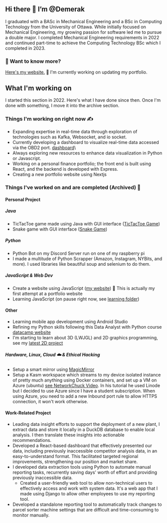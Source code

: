 
## Hi there 👋 I’m @Demerak

I graduated with a BASc in Mechanical Engineering and a BSc in Computing Technology from the University of Ottawa. While initially focused on Mechanical Engineering, my growing passion for software led me to pursue a double major. I completed Mechanical Engineering requirements in 2022 and continued part-time to achieve the Computing Technology BSc which I completed in 2023. 

### 📄 Want to know more?

[Here's my website.]()  🚧 I'm currently working on updating my portfolio. 

## What I'm working on
I started this section in 2022. Here's what I have done since then. Once I'm done with something, I move it into the archive section. 

### Things I'm working on right now :writing_hand:

* Expanding expertise in real-time data through exploration of technologies such as Kafka, Websocket, and io socket.
* Currently developing a dashboard to visualize real-time data accessed via the OBD2 port. [dashboard](https://github.com/Demerak/car-dashboard)\
* Always exploring new resources to enhance data visualization in Python or Javascript.
* Working on a personal finance portfolio; the front end is built using React, and the backend is developed with Express.
* Creating a new portfolio website using Nextjs


### Things I've worked on and are completed (Archived) :green_book:
#### Personal Project

##### Java
* TicTacToe game made using Java with GUI interface ([TicTacToe Game](https://github.com/Demerak/TicTacToeGUI))
* Snake game with GUI interface ([Snake Game](https://github.com/Demerak/SnakeGame))

##### Python
* Python Bot on my Discord Server run on one of my raspberry pi
* I made a multitude of Python Scrapper (Amazon, Instagram, NYBits, and more). I used libraries like beautiful soup and selenium to do them. 

##### JavaScript & Web Dev
* Create a website using JavaScript ([my website](https://demerak.github.io/alex-app/)) 🚧 This is actually my first attempt at a portfolio website
* Learning JavaScript (on pause right now, see [learning folder](https://github.com/Demerak/Learning))

#### Other
* Learning mobile app development using Android Studio
* Refining my Python skills following this Data Analyst with Python course [datacamp website](https://app.datacamp.com/learn/career-tracks/data-analyst-with-python)
* I'm starting to learn about 3D (LWJGL) and 2D graphics programming, see my [latest 2D project](https://github.com/Demerak/2DGame)


##### Hardware, Linux, Cloud :cloud: & Ethical Hacking
* Setup a smart mirror using [MagicMirror](https://github.com/MichMich/MagicMirror)
* Setup a Kasm workspace which streams to my device isolated instance of pretty much anything using Docker containers, and set up a VM on Azure (ubuntu) [see NetworkChuck Video](https://www.youtube.com/watch?v=U7e-mcJdZok). In his tutorial he used Linode but I decided to use Azure since I have a student subscription. When using Azure, you need to add a new Inbound port rule to allow HTTPS connection, it won't work otherwise. 

#### Work-Related Project
*	Leading data insight efforts to support the deployment of a new plant, I extract data and store it locally in a DuckDB database to enable local analysis. I then translate these insights into actionable recommendations.
*	Developed a React-based dashboard that effectively presented our data, including previously inaccessible competitor analysis data, in an easy-to-understand format. This facilitated targeted regional improvements, strengthening our position and market share.
* I developed data extraction tools using Python to automate manual reporting tasks, recurrently saving days' worth of effort and providing previously inaccessible data. 
  * Created a user-friendly web tool to allow non-technical users to effectively access and work with system data. It's a web app that I made using Django to allow other employees to use my reporting tool. 
* Developed a standalone reporting tool to automatically track changes to parcel sorter machine settings that are difficult and time-consuming to monitor manually. 


<!---
Demerak/Demerak is a ✨ special ✨ repository because its `README.md` (this file) appears on your GitHub profile.
You can click the Preview link to take a look at your changes.
--->
